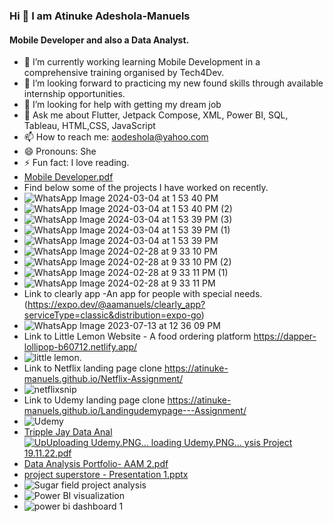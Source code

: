 ###                              Hi 👋 I am Atinuke Adeshola-Manuels
####                           Mobile Developer and also a Data Analyst.


<!-- **Atinuke-Manuels/Atinuke-Manuels** is a ✨ _special_ ✨ repository because its `README.md` (this file) appears on your GitHub profile.

Here are some ideas to get you started: -->

- 🔭 I’m currently working learning Mobile Development in a comprehensive training organised by Tech4Dev.
- 👯 I’m looking forward to practicing my new found skills through available internship opportunities.
- 🤔 I’m looking for help with getting my dream job
- 💬 Ask me about Flutter, Jetpack Compose, XML, Power BI, SQL, Tableau, HTML,CSS, JavaScript
- 📫 How to reach me: aodeshola@yahoo.com     
- 😄 Pronouns: She
- ⚡ Fun fact: I love reading.
- [Mobile Developer.pdf](https://github.com/Atinuke-Manuels/Atinuke-Manuels/files/14439645/Mobile.Developer.pdf)
- Find below some of the projects I have worked on recently.
- ![WhatsApp Image 2024-03-04 at 1 53 40 PM](https://github.com/Atinuke-Manuels/Atinuke-Manuels/assets/114990557/9bef99eb-ca35-461c-9665-289171a8b9b5)
- ![WhatsApp Image 2024-03-04 at 1 53 40 PM (2)](https://github.com/Atinuke-Manuels/Atinuke-Manuels/assets/114990557/71f7c8b6-e64b-4bf3-b4c5-7be2151bd5bf)
- ![WhatsApp Image 2024-03-04 at 1 53 39 PM (3)](https://github.com/Atinuke-Manuels/Atinuke-Manuels/assets/114990557/d56f5106-64f1-4bc3-abf4-92ea557cf12d)
- ![WhatsApp Image 2024-03-04 at 1 53 39 PM (1)](https://github.com/Atinuke-Manuels/Atinuke-Manuels/assets/114990557/4092dcff-ea19-4778-aa17-347af2b3c819)
- ![WhatsApp Image 2024-03-04 at 1 53 39 PM](https://github.com/Atinuke-Manuels/Atinuke-Manuels/assets/114990557/91311384-ec94-414b-bc22-88f69eb14935)
- ![WhatsApp Image 2024-02-28 at 9 33 10 PM](https://github.com/Atinuke-Manuels/Atinuke-Manuels/assets/114990557/f9f2173c-4a98-416f-b539-2eab0e2d0073)
- ![WhatsApp Image 2024-02-28 at 9 33 10 PM (2)](https://github.com/Atinuke-Manuels/Atinuke-Manuels/assets/114990557/afaaf89e-9b15-487e-8b54-0b803d887035)
- ![WhatsApp Image 2024-02-28 at 9 33 11 PM (1)](https://github.com/Atinuke-Manuels/Atinuke-Manuels/assets/114990557/e3a1a981-b356-48d0-9d4a-7642bcce116e)
- ![WhatsApp Image 2024-02-28 at 9 33 11 PM](https://github.com/Atinuke-Manuels/Atinuke-Manuels/assets/114990557/527aba56-d849-4f57-966a-283b498a9984)
- Link to clearly app -An app for people with special needs. (https://expo.dev/@aamanuels/clearly_app?serviceType=classic&distribution=expo-go)
- ![WhatsApp Image 2023-07-13 at 12 36 09 PM](https://github.com/Atinuke-Manuels/Atinuke-Manuels/assets/114990557/bb32a27a-35a3-44a6-9974-c8ce71d44e4b)
- Link to Little Lemon Website - A food ordering platform https://dapper-lollipop-b60712.netlify.app/
- ![little lemon](https://github.com/Atinuke-Manuels/Atinuke-Manuels/assets/114990557/d6456ccc-032c-4850-a575-83c6e98775be).
- Link to Netflix landing page clone https://atinuke-manuels.github.io/Netflix-Assignment/
- ![netflixsnip](https://user-images.githubusercontent.com/114990557/236888943-eca6c7f5-35d9-46e0-83ab-8f491fd6a501.PNG)
- Link to Udemy landing page clone https://atinuke-manuels.github.io/Landingudemypage---Assignment/
- ![Udemy](https://user-images.githubusercontent.com/114990557/236889098-4f53612b-afe7-473c-b291-0056ab2212b9.PNG)
- [Tripple Jay Data Anal![Up![Uploading Udemy.PNG…]()
loading Udemy.PNG…]()
ysis Project 19.11.22.pdf](https://github.com/Atinuke-Manuels/Atinuke-Manuels/files/10048015/Tripple.Jay.Data.Analysis.Project.19.11.22.pdf)
- [Data Analysis Portfolio- AAM 2.pdf](https://github.com/Atinuke-Manuels/Atinuke-Manuels/files/9995084/Data.Analysis.Portfolio-.AAM.2.pdf)
- [project superstore - Presentation 1.pptx](https://github.com/Atinuke-Manuels/Atinuke-Manuels/files/9995090/project.superstore.-.Presentation.1.pptx)
- ![Sugar field project analysis](https://user-images.githubusercontent.com/114990557/202873589-ead4dc35-35bd-45d7-99fc-cd0631f154ff.PNG)
- ![Power BI visualization](https://user-images.githubusercontent.com/114990557/201477530-c56710cb-aac9-4fa0-8042-585d68ca5574.PNG)
- ![power bi dashboard 1](https://user-images.githubusercontent.com/114990557/201477552-d8b08570-8caa-4c5d-a560-2fe57c0ce4cd.PNG)





